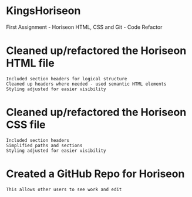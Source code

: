 # KingsHoriseon
First Assignment - Horiseon HTML, CSS and Git - Code Refactor

# Cleaned up/refactored the Horiseon HTML file
    Included section headers for logical structure
    Cleaned up headers where needed - used semantic HTML elements
    Styling adjusted for easier visibility

# Cleaned up/refactored the Horiseon CSS file
    Included section headers
    Simplified paths and sections
    Styling adjusted for easier visibility

# Created a GitHub Repo for Horiseon
    This allows other users to see work and edit

